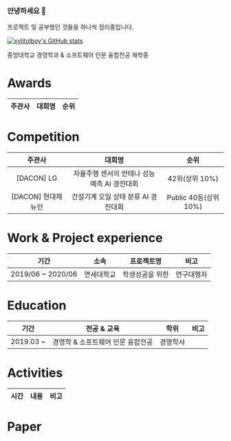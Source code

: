 ### 안녕하세요 👋
프로젝트 및 공부했던 것들을 하나씩 정리중입니다.  

[![xylitolboy's GitHub stats](https://github-readme-stats.vercel.app/api?username=xylitolboy&show_icons=true)](https://github.com/xylitolboy/github-readme-stats)<br/>

중앙대학교 경영학과 & 소프트웨어 인문 융합전공 재학중
       
   
# Awards
| 주관사 | 대회명 | 순위 | 
| :------: | :------:| :------:|


# Competition
| 주관사 | 대회명 | 순위 |
| :------: | :------:| :------:|
| [DACON] LG | 자율주행 센서의 안테나 성능 예측 AI 경진대회 | 42위(상위 10%) |
| [DACON] 현대제뉴인 | 건설기계 오일 상태 분류 AI 경진대회 | Public 40등(상위 10%) |

# Work & Project experience 
| 기간 | 소속 | 프로젝트명 | 비고 |
| :------: | :------: | :------: | :------: |
|2019/06 ~ 2020/06| 연세대학교 | 학생성공을 위한  | 연구대행자 |

# Education
| 기간 | 전공 & 교육 | 학위 | 비고 |
| :------: | :------: | :------: | :------: |
| 2019.03 ~  | 경영학 & 소프트웨어 인문 융합전공 | 경영학사 |  


# Activities
| 시간 | 내용 | 비고 |
| :------: | :------: | :------: |



# Paper
